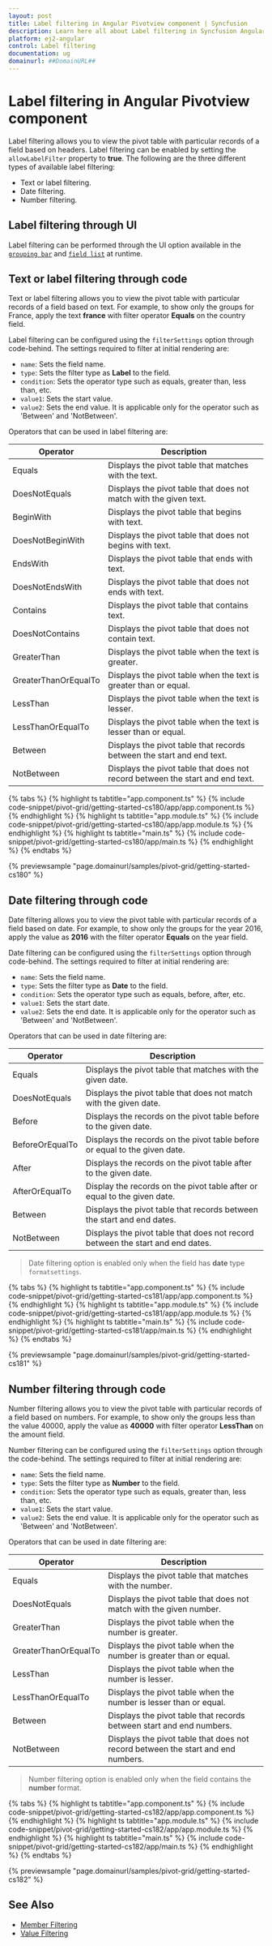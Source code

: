 ```yaml
---
layout: post
title: Label filtering in Angular Pivotview component | Syncfusion
description: Learn here all about Label filtering in Syncfusion Angular Pivotview component of Syncfusion Essential JS 2 and more.
platform: ej2-angular
control: Label filtering 
documentation: ug
domainurl: ##DomainURL##
---
```


# Label filtering in Angular Pivotview component

Label filtering allows you to view the pivot table with particular records of a field based on headers. Label filtering can be enabled by setting the `allowLabelFilter` property to **true**. The following are the three different types of available label filtering:

* Text or label filtering.
* Date filtering.
* Number filtering.

## Label filtering through UI

Label filtering can be performed through the UI option available in the [`grouping bar`](./grouping-bar) and [`field list`](./field-list) at runtime.

## Text or label filtering through code

Text or label filtering allows you to view the pivot table with particular records of a field based on text. For example, to show only the groups for France, apply the text **france** with filter operator **Equals** on the country field.

Label filtering can be configured using the `filterSettings` option through code-behind. The settings required to filter at initial rendering are:

* `name`: Sets the field name.
* `type`: Sets the filter type as **Label** to the field.
* `condition`: Sets the operator type such as equals, greater than, less than, etc.
* `value1`: Sets the start value.
* `value2`: Sets the end value. It is applicable only for the operator such as 'Between' and 'NotBetween'.

Operators that can be used in label filtering are:

| Operator | Description |
|------|-------------|
| Equals| Displays the pivot table that matches with the text.|
| DoesNotEquals| Displays the pivot table that does not match with the given text.|
| BeginWith| Displays the pivot table that begins with text.|
| DoesNotBeginWith| Displays the pivot table that does not begins with text.|
| EndsWith| Displays the pivot table that ends with text.|
| DoesNotEndsWith| Displays the pivot table that does not ends with text.|
| Contains| Displays the pivot table that contains text.|
| DoesNotContains| Displays the pivot table that does not contain text.|
| GreaterThan| Displays the pivot table when the text is greater.|
| GreaterThanOrEqualTo| Displays the pivot table when the text is greater than or equal.|
| LessThan| Displays the pivot table when the text is lesser.|
| LessThanOrEqualTo| Displays the pivot table when the text is lesser than or equal.|
| Between| Displays the pivot table that records between the start and end text.|
| NotBetween| Displays the pivot table that does not record between the start and end text.|

{% tabs %}
{% highlight ts tabtitle="app.component.ts" %}
{% include code-snippet/pivot-grid/getting-started-cs180/app/app.component.ts %}
{% endhighlight %}
{% highlight ts tabtitle="app.module.ts" %}
{% include code-snippet/pivot-grid/getting-started-cs180/app/app.module.ts %}
{% endhighlight %}
{% highlight ts tabtitle="main.ts" %}
{% include code-snippet/pivot-grid/getting-started-cs180/app/main.ts %}
{% endhighlight %}
{% endtabs %}
  
{% previewsample "page.domainurl/samples/pivot-grid/getting-started-cs180" %}

## Date filtering through code

Date filtering allows you to view the pivot table with particular records of a field based on date. For example, to show only the groups for the year 2016, apply the value as **2016** with the filter operator **Equals** on the year field.

Date filtering can be configured using the `filterSettings` option through code-behind. The settings required to filter at initial rendering are:

* `name`: Sets the field name.
* `type`: Sets the filter type as **Date** to the field.
* `condition`: Sets the operator type such as equals, before, after, etc.
* `value1`: Sets the start date.
* `value2`: Sets the end date. It is applicable only for the operator such as 'Between' and 'NotBetween'.

Operators that can be used in date filtering are:

| Operator | Description |
|------|-------------|
| Equals| Displays the pivot table that matches with the given date.|
| DoesNotEquals| Displays the pivot table that does not match with the given date.|
| Before| Displays the records on the pivot table before to the given date.|
| BeforeOrEqualTo| Displays the records on the pivot table before or equal to the given date.|
| After| Displays the records on the pivot table after to the given date.|
| AfterOrEqualTo| Display the records on the pivot table after or equal to the given date.|
| Between| Displays the pivot table that records between the start and end dates.|
| NotBetween| Displays the pivot table that does not record between the start and end dates.|

> Date filtering option is enabled only when the field has **date** type `formatsettings`.

{% tabs %}
{% highlight ts tabtitle="app.component.ts" %}
{% include code-snippet/pivot-grid/getting-started-cs181/app/app.component.ts %}
{% endhighlight %}
{% highlight ts tabtitle="app.module.ts" %}
{% include code-snippet/pivot-grid/getting-started-cs181/app/app.module.ts %}
{% endhighlight %}
{% highlight ts tabtitle="main.ts" %}
{% include code-snippet/pivot-grid/getting-started-cs181/app/main.ts %}
{% endhighlight %}
{% endtabs %}
  
{% previewsample "page.domainurl/samples/pivot-grid/getting-started-cs181" %}

## Number filtering through code

Number filtering allows you to view the pivot table with particular records of a field based on numbers. For example, to show only the groups less than the value 40000, apply the value as **40000** with filter operator **LessThan** on the amount field.

Number filtering can be configured using the `filterSettings` option through the code-behind. The settings required to filter at initial rendering are:

* `name`: Sets the field name.
* `type`: Sets the filter type as **Number** to the field.
* `condition`: Sets the operator type such as equals, greater than, less than, etc.
* `value1`: Sets the start value.
* `value2`: Sets the end value. It is applicable only for the operator such as 'Between' and 'NotBetween'.

Operators that can be used in date filtering are:

| Operator | Description |
|------|-------------|
| Equals| Displays the pivot table that matches with the number.|
| DoesNotEquals| Displays the pivot table that does not match with the given number.|
| GreaterThan| Displays the pivot table when the number is greater.|
| GreaterThanOrEqualTo| Displays the pivot table when the number is greater than or equal.|
| LessThan| Displays the pivot table when the number is lesser.|
| LessThanOrEqualTo| Displays the pivot table when the number is lesser than or equal.|
| Between| Displays the pivot table that records between start and end numbers.|
| NotBetween| Displays the pivot table that does not record between the start and end numbers.|

> Number filtering option is enabled only when the field contains the **number** format.

{% tabs %}
{% highlight ts tabtitle="app.component.ts" %}
{% include code-snippet/pivot-grid/getting-started-cs182/app/app.component.ts %}
{% endhighlight %}
{% highlight ts tabtitle="app.module.ts" %}
{% include code-snippet/pivot-grid/getting-started-cs182/app/app.module.ts %}
{% endhighlight %}
{% highlight ts tabtitle="main.ts" %}
{% include code-snippet/pivot-grid/getting-started-cs182/app/main.ts %}
{% endhighlight %}
{% endtabs %}
  
{% previewsample "page.domainurl/samples/pivot-grid/getting-started-cs182" %}

## See Also

* [Member Filtering](./member-filtering)
* [Value Filtering](./value-filtering)